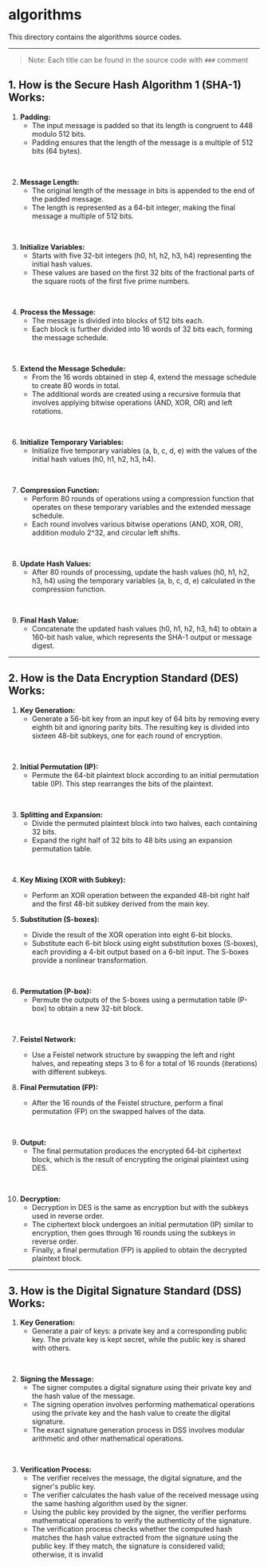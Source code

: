 # algorithms
This directory contains the algorithms source codes.

---
>Note: Each title can be found in the source code with ```###``` comment
## 1. How is the Secure Hash Algorithm 1 (SHA-1) Works:
1. **Padding:** 
    - The input message is padded so that its length is congruent to 448 modulo 512 bits. 
    - Padding ensures that the length of the message is a multiple of 512 bits (64 bytes).

</br>

2. **Message Length:** 
    - The original length of the message in bits is appended to the end of the padded message. 
    - The length is represented as a 64-bit integer, making the final message a multiple of 512 bits.

</br>

3. **Initialize Variables:** 
    - Starts with five 32-bit integers (h0, h1, h2, h3, h4) representing the initial hash values. 
    - These values are based on the first 32 bits of the fractional parts of the square roots of the first five prime numbers.

</br>

4. **Process the Message:**
    - The message is divided into blocks of 512 bits each.
    - Each block is further divided into 16 words of 32 bits each, forming the message schedule.

</br>

5. **Extend the Message Schedule:**
    - From the 16 words obtained in step 4, extend the message schedule to create 80 words in total.
    - The additional words are created using a recursive formula that involves applying bitwise operations (AND, XOR, OR) and left rotations.

</br>

6. **Initialize Temporary Variables:**
    - Initialize five temporary variables (a, b, c, d, e) with the values of the initial hash values (h0, h1, h2, h3, h4).

</br>

7. **Compression Function:** 
    - Perform 80 rounds of operations using a compression function that operates on these temporary variables and the extended message schedule.
    - Each round involves various bitwise operations (AND, XOR, OR), addition modulo 2^32, and circular left shifts.

</br>

8. **Update Hash Values:**
    - After 80 rounds of processing, update the hash values (h0, h1, h2, h3, h4) using the temporary variables (a, b, c, d, e) calculated in the compression function.

</br>

9. **Final Hash Value:**
    - Concatenate the updated hash values (h0, h1, h2, h3, h4) to obtain a 160-bit hash value, which represents the SHA-1 output or message digest.
---
## 2. How is the Data Encryption Standard (DES) Works:
1. **Key Generation:**
    - Generate a 56-bit key from an input key of 64 bits by removing every eighth bit and ignoring parity bits. The resulting key is divided into sixteen 48-bit subkeys, one for each round of encryption.

</br>

2. **Initial Permutation (IP):**
    - Permute the 64-bit plaintext block according to an initial permutation table (IP). This step rearranges the bits of the plaintext.

</br>

3. **Splitting and Expansion:**
    - Divide the permuted plaintext block into two halves, each containing 32 bits.
    - Expand the right half of 32 bits to 48 bits using an expansion permutation table.

</br>

4. **Key Mixing (XOR with Subkey):**
    - Perform an XOR operation between the expanded 48-bit right half and the first 48-bit subkey derived from the main key.

5. **Substitution (S-boxes):**
    - Divide the result of the XOR operation into eight 6-bit blocks.
    - Substitute each 6-bit block using eight substitution boxes (S-boxes), each providing a 4-bit output based on a 6-bit input. The S-boxes provide a nonlinear transformation.

</br>

6. **Permutation (P-box):**
    - Permute the outputs of the S-boxes using a permutation table (P-box) to obtain a new 32-bit block.

</br>

7. **Feistel Network:**
    - Use a Feistel network structure by swapping the left and right halves, and repeating steps 3 to 6 for a total of 16 rounds (iterations) with different subkeys.

8. **Final Permutation (FP):**
    - After the 16 rounds of the Feistel structure, perform a final permutation (FP) on the swapped halves of the data.

</br>

9. **Output:**
    - The final permutation produces the encrypted 64-bit ciphertext block, which is the result of encrypting the original plaintext using DES.

</br>

10. **Decryption:**
    - Decryption in DES is the same as encryption but with the subkeys used in reverse order.
    - The ciphertext block undergoes an initial permutation (IP) similar to encryption, then goes through 16 rounds using the subkeys in reverse order.
    - Finally, a final permutation (FP) is applied to obtain the decrypted plaintext block.

---
## 3. How is the Digital Signature Standard (DSS) Works:
1. **Key Generation:**
    - Generate a pair of keys: a private key and a corresponding public key. The private key is kept secret, while the public key is shared with others.

</br>

2. **Signing the Message:**
    - The signer computes a digital signature using their private key and the hash value of the message.
    - The signing operation involves performing mathematical operations using the private key and the hash value to create the digital signature.
    - The exact signature generation process in DSS involves modular arithmetic and other mathematical operations.

</br>

3. **Verification Process:**
    - The verifier receives the message, the digital signature, and the signer's public key.
    - The verifier calculates the hash value of the received message using the same hashing algorithm used by the signer.
    - Using the public key provided by the signer, the verifier performs mathematical operations to verify the authenticity of the signature.
    - The verification process checks whether the computed hash matches the hash value extracted from the signature using the public key. If they match, the signature is considered valid; otherwise, it is invalid